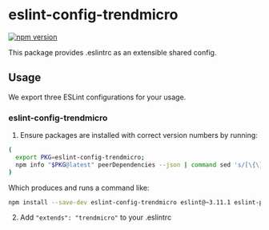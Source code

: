# eslint-config-trendmicro

[![npm version](https://badge.fury.io/js/eslint-config-trendmicro.svg)](http://badge.fury.io/js/eslint-config-trendmicro)

This package provides .eslintrc as an extensible shared config.

## Usage

We export three ESLint configurations for your usage.

### eslint-config-trendmicro

1. Ensure packages are installed with correct version numbers by running:
  ```sh
  (
    export PKG=eslint-config-trendmicro;
    npm info "$PKG@latest" peerDependencies --json | command sed 's/[\{\},]//g ; s/: /@/g' | xargs npm install --save-dev "$PKG@latest"
  )
  ```

  Which produces and runs a command like:

  ```sh
  npm install --save-dev eslint-config-trendmicro eslint@~3.11.1 eslint-plugin-jsx-a11y@~2.2.3 eslint-plugin-import@~2.1.0 eslint-plugin-react@~6.8.0
  ```

2. Add `"extends": "trendmicro"` to your .eslintrc

